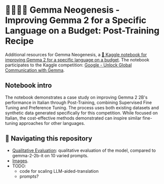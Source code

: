 # 💎💬🇮🇹 Gemma Neogenesis - Improving Gemma 2 for a Specific Language on a Budget: Post-Training Recipe

Additional resources for Gemma Neogenesis, a [📓 Kaggle notebook for improving Gemma 2 for a specific language on a budget](ADD_LINK).
The notebook participates to the Kaggle competition: [Google - Unlock Global Communication with Gemma](https://www.kaggle.com/competitions/gemma-language-tuning).

## Notebook intro
The notebook demonstrates a case study on improving Gemma 2 2B's performance in Italian through Post-Training, combining Supervised Fine Tuning and Preference Tuning. The process uses both existing datasets and synthetic data generated specifically for this competition.
While focused on Italian, the cost-effective methods demonstrated can inspire similar fine-tuning approaches for other languages.

## 👣 Navigating this repository
- [Qualitative Evaluation](./qualitative_evaluation.md): qualitative evaluation of the model, compared to gemma-2-2b-it on 10 varied prompts.
- [Images](./images/).
- TODO:
  - code for scaling LLM-aided-translation
  - prompts?
